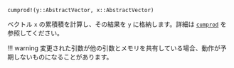 ```
cumprod!(y::AbstractVector, x::AbstractVector)
```

ベクトル `x` の累積積を計算し、その結果を `y` に格納します。詳細は [`cumprod`](@ref) を参照してください。

!!! warning
    変更された引数が他の引数とメモリを共有している場合、動作が予期しないものになることがあります。

